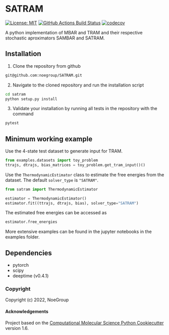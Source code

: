 SATRAM
======
[//]: # (Badges)
[![License: MIT](https://img.shields.io/badge/License-MIT-yellow.svg)](https://opensource.org/licenses/MIT)
[![GitHub Actions Build Status](https://github.com/noegroup/satram/workflows/CI/badge.svg)](https://github.com/noegroup/satram/actions?query=workflow%3ACI)
[![codecov](https://codecov.io/gh/noegroup/SATRAM/branch/master/graph/badge.svg)](https://codecov.io/gh/noegroup/SATRAM/branch/master)

A python implementation of MBAR and TRAM and their respective stochastic aproximators SAMBAR and SATRAM.

Installation
------------
1. Clone the repository from github
```bash
git@github.com:noegroup/SATRAM.git
``` 
2. Navigate to the cloned repository and run the installation script
```bash
cd satram     
python setup.py install
```
3. Validate your installation by running all tests in the repository with the command
```bash 
pytest
```

Minimum working example
-----------------------
Use the 4-state test dataset to generate input for TRAM.
```python
from examples.datasets import toy_problem
ttrajs, dtrajs, bias_matrices = toy_problem.get_tram_input()()
```

Use the `ThermodynamicEstimator` class to estimate the free energies from the 
dataset. The default `solver_type` is `"SATRAM"`.
```python
from satram import ThermodynamicEstimator

estimator = ThermodynamicEstimator()
estimator.fit((ttrajs, dtrajs, bias), solver_type="SATRAM")
```

The estimated free energies can be accessed as
```python
estimator.free_energies
```

More extensive examples can be found in the jupyter notebooks in the examples 
folder.


Dependencies
------------
* pytorch
* scipy
* deeptime (v0.4.1)


### Copyright

Copyright (c) 2022, NoeGroup


#### Acknowledgements
 
Project based on the 
[Computational Molecular Science Python Cookiecutter](https://github.com/molssi/cookiecutter-cms) version 1.6.
